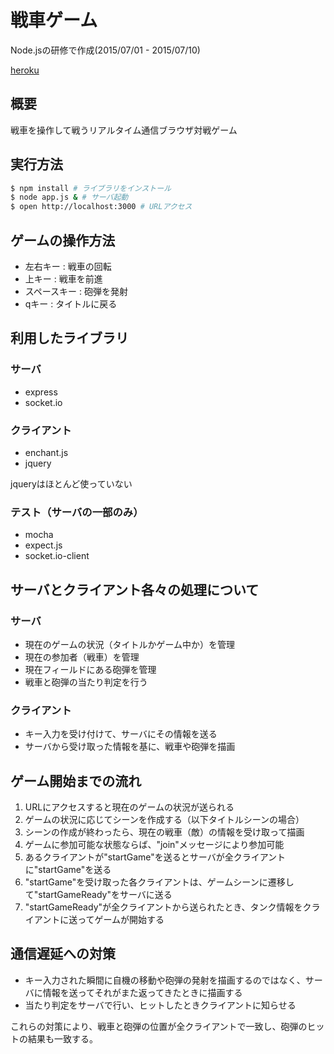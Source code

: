 # 戦車ゲーム #

Node.jsの研修で作成(2015/07/01 - 2015/07/10)

[heroku](https://mytank.herokuapp.com)

## 概要 ##
戦車を操作して戦うリアルタイム通信ブラウザ対戦ゲーム

## 実行方法 ##

```sh
$ npm install # ライブラリをインストール
$ node app.js & # サーバ起動
$ open http://localhost:3000 # URLアクセス
```

## ゲームの操作方法 ##
- 左右キー : 戦車の回転
- 上キー : 戦車を前進
- スペースキー : 砲弾を発射
- qキー : タイトルに戻る

## 利用したライブラリ ##


### サーバ ###

* express
* socket.io

### クライアント ###

* enchant.js
* jquery

jqueryはほとんど使っていない

### テスト（サーバの一部のみ） ###

* mocha
* expect.js
* socket.io-client

## サーバとクライアント各々の処理について ##

### サーバ ###

* 現在のゲームの状況（タイトルかゲーム中か）を管理
* 現在の参加者（戦車）を管理
* 現在フィールドにある砲弾を管理
* 戦車と砲弾の当たり判定を行う

### クライアント ###

* キー入力を受け付けて、サーバにその情報を送る
* サーバから受け取った情報を基に、戦車や砲弾を描画

## ゲーム開始までの流れ ##

1. URLにアクセスすると現在のゲームの状況が送られる
2. ゲームの状況に応じてシーンを作成する（以下タイトルシーンの場合）
3. シーンの作成が終わったら、現在の戦車（敵）の情報を受け取って描画
5. ゲームに参加可能な状態ならば、"join"メッセージにより参加可能
6. あるクライアントが"startGame"を送るとサーバが全クライアントに"startGame"を送る
7. "startGame"を受け取った各クライアントは、ゲームシーンに遷移して"startGameReady"をサーバに送る
8. "startGameReady"が全クライアントから送られたとき、タンク情報をクライアントに送ってゲームが開始する

## 通信遅延への対策 ##

* キー入力された瞬間に自機の移動や砲弾の発射を描画するのではなく、サーバに情報を送ってそれがまた返ってきたときに描画する
* 当たり判定をサーバで行い、ヒットしたときクライアントに知らせる

これらの対策により、戦車と砲弾の位置が全クライアントで一致し、砲弾のヒットの結果も一致する。
